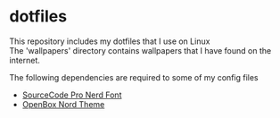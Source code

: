 # dotfiles
This repository includes my dotfiles that I use on Linux  
The 'wallpapers' directory contains wallpapers that I have found on the internet.  

The following dependencies are required to some of my config files  

- [SourceCode Pro Nerd Font](https://github.com/ryanoasis/nerd-fonts)  
- [OpenBox Nord Theme](https://www.box-look.org/p/1416095/)  
